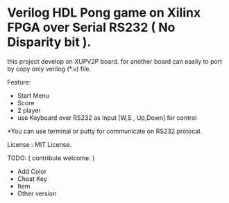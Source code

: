 # Verilog HDL Pong game on Xilinx FPGA over Serial RS232 ( No Disparity bit ).

this project develop on XUPV2P board.
for another board can easily to port by copy only verilog (*.v) file.

Feature:
  - Start Menu
  - Score
  - 2 player
  - use Keyboard over RS232 as input [W,S , Up,Down] for control

*You can use terminal or putty for communicate on RS232 protocal.

License : MIT License.

TODO: ( contribute welcome. )
  - Add Color
  - Cheat Key
  - Item
  - Other version
